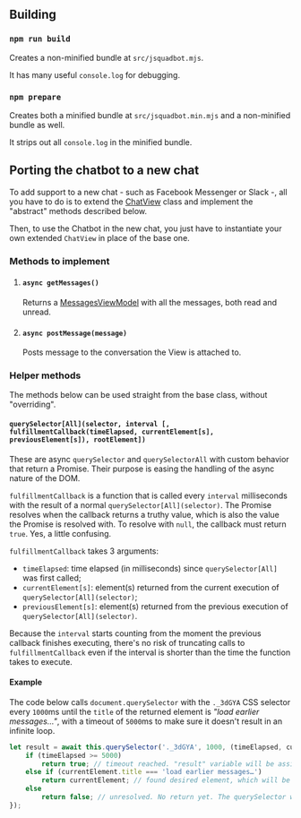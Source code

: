 ## Building

### `npm run build`
Creates a non-minified bundle at `src/jsquadbot.mjs`.

It has many useful `console.log` for debugging.

### `npm prepare`
Creates both a minified bundle at `src/jsquadbot.min.mjs` and a non-minified bundle as well.

It strips out all `console.log` in the minified bundle.

## Porting the chatbot to a new chat
To add support to a new chat - such as Facebook Messenger or Slack -, all you have to do is to extend the [ChatView](./src/views/ChatView.mjs) class and implement the "abstract" methods described below.

Then, to use the Chatbot in the new chat, you just have to instantiate your own extended `ChatView` in place of the base one.

### Methods to implement

1. #### `async getMessages()`
	Returns a [MessagesViewModel](./src/views/viewmodels/MessagesViewModel.mjs) with all the messages, both read and unread.

1. #### `async postMessage(message)`
	Posts message to the conversation the View is attached to.

### Helper methods
The methods below can be used straight from the base class, without "overriding".

#### `querySelector[All](selector, interval [, fulfillmentCallback(timeElapsed, currentElement[s], previousElement[s]), rootElement])`

These are async `querySelector` and `querySelectorAll` with custom behavior that return a Promise. Their purpose is easing the handling of the async nature of the DOM.

`fulfillmentCallback` is a function that is called every `interval` milliseconds with the result of a normal `querySelector[All](selector)`. The Promise resolves when the callback returns a truthy value, which is also the value the Promise is resolved with. To resolve with `null`, the callback must return `true`. Yes, a little confusing.

`fulfillmentCallback` takes 3 arguments:
- `timeElapsed`: time elapsed (in milliseconds) since `querySelector[All]` was first called;
- `currentElement[s]`: element(s) returned from the current execution of `querySelector[All](selector)`;
- `previousElement[s]`: element(s) returned from the previous execution of `querySelector[All](selector)`.

Because the `interval` starts counting from the moment the previous callback finishes executing, there's no risk of truncating calls to `fulfillmentCallback` even if the interval is shorter than the time the function takes to execute.

#### Example
The code below calls `document.querySelector` with the `._3dGYA` CSS selector every `1000`ms until the `title` of the returned element is _"load earlier messages…"_, with a timeout of `5000`ms to make sure it doesn't result in an infinite loop.

```javascript
let result = await this.querySelector('._3dGYA', 1000, (timeElapsed, currentElement) => {
	if (timeElapsed >= 5000)
		return true; // timeout reached. "result" variable will be assigned null
	else if (currentElement.title === 'load earlier messages…')
		return currentElement; // found desired element, which will be assigned to the "result" variable
	else
		return false; // unresolved. No return yet. The querySelector will be called again after 1000ms
});
```